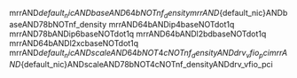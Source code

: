 mrrAND${default_nic}ANDbaseAND64bNOTnf_density
mrrAND${default_nic}ANDbaseAND78bNOTnf_density
mrrAND64bANDip4baseNOTdot1q
mrrAND78bANDip6baseNOTdot1q
mrrAND64bANDl2bdbaseNOTdot1q
mrrAND64bANDl2xcbaseNOTdot1q
mrrAND${default_nic}ANDscaleAND64bNOT4cNOTnf_densityANDdrv_vfio_pci
mrrAND${default_nic}ANDscaleAND78bNOT4cNOTnf_densityANDdrv_vfio_pci
